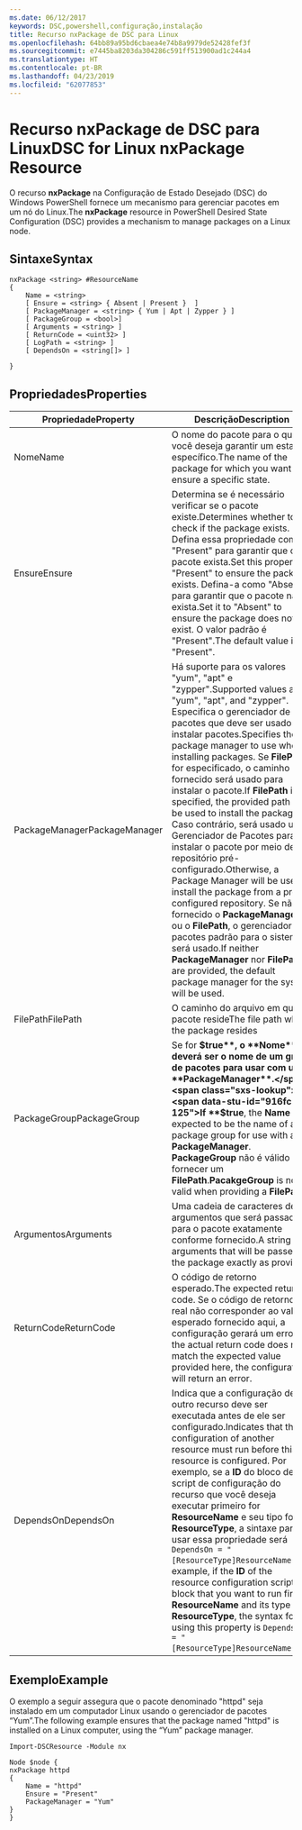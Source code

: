 ```yaml
---
ms.date: 06/12/2017
keywords: DSC,powershell,configuração,instalação
title: Recurso nxPackage de DSC para Linux
ms.openlocfilehash: 64bb89a95bd6cbaea4e74b8a9979de52428fef3f
ms.sourcegitcommit: e7445ba8203da304286c591ff513900ad1c244a4
ms.translationtype: HT
ms.contentlocale: pt-BR
ms.lasthandoff: 04/23/2019
ms.locfileid: "62077853"
---
```

# <a name="dsc-for-linux-nxpackage-resource"></a><span data-ttu-id="916fc-103">Recurso nxPackage de DSC para Linux</span><span class="sxs-lookup"><span data-stu-id="916fc-103">DSC for Linux nxPackage Resource</span></span>

<span data-ttu-id="916fc-104">O recurso **nxPackage** na Configuração de Estado Desejado (DSC) do Windows PowerShell fornece um mecanismo para gerenciar pacotes em um nó do Linux.</span><span class="sxs-lookup"><span data-stu-id="916fc-104">The **nxPackage** resource in PowerShell Desired State Configuration (DSC) provides a mechanism to manage packages on a Linux node.</span></span>

## <a name="syntax"></a><span data-ttu-id="916fc-105">Sintaxe</span><span class="sxs-lookup"><span data-stu-id="916fc-105">Syntax</span></span>

```
nxPackage <string> #ResourceName
{
    Name = <string>
    [ Ensure = <string> { Absent | Present }  ]
    [ PackageManager = <string> { Yum | Apt | Zypper } ]
    [ PackageGroup = <bool>]
    [ Arguments = <string> ]
    [ ReturnCode = <uint32> ]
    [ LogPath = <string> ]
    [ DependsOn = <string[]> ]

}
```

## <a name="properties"></a><span data-ttu-id="916fc-106">Propriedades</span><span class="sxs-lookup"><span data-stu-id="916fc-106">Properties</span></span>

|  <span data-ttu-id="916fc-107">Propriedade</span><span class="sxs-lookup"><span data-stu-id="916fc-107">Property</span></span> |  <span data-ttu-id="916fc-108">Descrição</span><span class="sxs-lookup"><span data-stu-id="916fc-108">Description</span></span> |
|---|---|
| <span data-ttu-id="916fc-109">Nome</span><span class="sxs-lookup"><span data-stu-id="916fc-109">Name</span></span>| <span data-ttu-id="916fc-110">O nome do pacote para o qual você deseja garantir um estado específico.</span><span class="sxs-lookup"><span data-stu-id="916fc-110">The name of the package for which you want to ensure a specific state.</span></span>|
| <span data-ttu-id="916fc-111">Ensure</span><span class="sxs-lookup"><span data-stu-id="916fc-111">Ensure</span></span>| <span data-ttu-id="916fc-112">Determina se é necessário verificar se o pacote existe.</span><span class="sxs-lookup"><span data-stu-id="916fc-112">Determines whether to check if the package exists.</span></span> <span data-ttu-id="916fc-113">Defina essa propriedade como "Present" para garantir que o pacote exista.</span><span class="sxs-lookup"><span data-stu-id="916fc-113">Set this property to "Present" to ensure the package exists.</span></span> <span data-ttu-id="916fc-114">Defina-a como "Absent" para garantir que o pacote não exista.</span><span class="sxs-lookup"><span data-stu-id="916fc-114">Set it to "Absent" to ensure the package does not exist.</span></span> <span data-ttu-id="916fc-115">O valor padrão é "Present".</span><span class="sxs-lookup"><span data-stu-id="916fc-115">The default value is "Present".</span></span>|
| <span data-ttu-id="916fc-116">PackageManager</span><span class="sxs-lookup"><span data-stu-id="916fc-116">PackageManager</span></span>| <span data-ttu-id="916fc-117">Há suporte para os valores "yum", "apt" e "zypper".</span><span class="sxs-lookup"><span data-stu-id="916fc-117">Supported values are "yum", "apt", and "zypper".</span></span> <span data-ttu-id="916fc-118">Especifica o gerenciador de pacotes que deve ser usado ao instalar pacotes.</span><span class="sxs-lookup"><span data-stu-id="916fc-118">Specifies the package manager to use when installing packages.</span></span> <span data-ttu-id="916fc-119">Se **FilePath** for especificado, o caminho fornecido será usado para instalar o pacote.</span><span class="sxs-lookup"><span data-stu-id="916fc-119">If **FilePath** is specified, the provided path will be used to install the package.</span></span> <span data-ttu-id="916fc-120">Caso contrário, será usado um Gerenciador de Pacotes para instalar o pacote por meio de um repositório pré-configurado.</span><span class="sxs-lookup"><span data-stu-id="916fc-120">Otherwise, a Package Manager will be used to install the package from a pre-configured repository.</span></span> <span data-ttu-id="916fc-121">Se não for fornecido o **PackageManager** ou o **FilePath**, o gerenciador de pacotes padrão para o sistema será usado.</span><span class="sxs-lookup"><span data-stu-id="916fc-121">If neither **PackageManager** nor **FilePath** are provided, the default package manager for the system will be used.</span></span>|
| <span data-ttu-id="916fc-122">FilePath</span><span class="sxs-lookup"><span data-stu-id="916fc-122">FilePath</span></span>| <span data-ttu-id="916fc-123">O caminho do arquivo em que o pacote reside</span><span class="sxs-lookup"><span data-stu-id="916fc-123">The file path where the package resides</span></span>|
| <span data-ttu-id="916fc-124">PackageGroup</span><span class="sxs-lookup"><span data-stu-id="916fc-124">PackageGroup</span></span>| <span data-ttu-id="916fc-125">Se for **$true**, o **Nome** deverá ser o nome de um grupo de pacotes para usar com um **PackageManager**.</span><span class="sxs-lookup"><span data-stu-id="916fc-125">If **$true**, the **Name** is expected to be the name of a package group for use with a **PackageManager**.</span></span> <span data-ttu-id="916fc-126">**PackageGroup** não é válido ao fornecer um **FilePath**.</span><span class="sxs-lookup"><span data-stu-id="916fc-126">**PacakgeGroup** is not valid when providing a **FilePath**.</span></span>|
| <span data-ttu-id="916fc-127">Argumentos</span><span class="sxs-lookup"><span data-stu-id="916fc-127">Arguments</span></span>| <span data-ttu-id="916fc-128">Uma cadeia de caracteres de argumentos que será passada para o pacote exatamente conforme fornecido.</span><span class="sxs-lookup"><span data-stu-id="916fc-128">A string of arguments that will be passed to the package exactly as provided.</span></span>|
| <span data-ttu-id="916fc-129">ReturnCode</span><span class="sxs-lookup"><span data-stu-id="916fc-129">ReturnCode</span></span>| <span data-ttu-id="916fc-130">O código de retorno esperado.</span><span class="sxs-lookup"><span data-stu-id="916fc-130">The expected return code.</span></span> <span data-ttu-id="916fc-131">Se o código de retorno real não corresponder ao valor esperado fornecido aqui, a configuração gerará um erro.</span><span class="sxs-lookup"><span data-stu-id="916fc-131">If the actual return code does not match the expected value provided here, the configuration will return an error.</span></span>|
| <span data-ttu-id="916fc-132">DependsOn</span><span class="sxs-lookup"><span data-stu-id="916fc-132">DependsOn</span></span> | <span data-ttu-id="916fc-133">Indica que a configuração de outro recurso deve ser executada antes de ele ser configurado.</span><span class="sxs-lookup"><span data-stu-id="916fc-133">Indicates that the configuration of another resource must run before this resource is configured.</span></span> <span data-ttu-id="916fc-134">Por exemplo, se a **ID** do bloco de script de configuração do recurso que você deseja executar primeiro for **ResourceName** e seu tipo for **ResourceType**, a sintaxe para usar essa propriedade será `DependsOn = "[ResourceType]ResourceName"`.</span><span class="sxs-lookup"><span data-stu-id="916fc-134">For example, if the **ID** of the resource configuration script block that you want to run first is **ResourceName** and its type is **ResourceType**, the syntax for using this property is `DependsOn = "[ResourceType]ResourceName"`.</span></span>|

## <a name="example"></a><span data-ttu-id="916fc-135">Exemplo</span><span class="sxs-lookup"><span data-stu-id="916fc-135">Example</span></span>

<span data-ttu-id="916fc-136">O exemplo a seguir assegura que o pacote denominado "httpd" seja instalado em um computador Linux usando o gerenciador de pacotes “Yum”.</span><span class="sxs-lookup"><span data-stu-id="916fc-136">The following example ensures that the package named "httpd" is installed on a Linux computer, using the “Yum” package manager.</span></span>

```
Import-DSCResource -Module nx

Node $node {
nxPackage httpd
{
    Name = "httpd"
    Ensure = "Present"
    PackageManager = "Yum"
}
}
```
